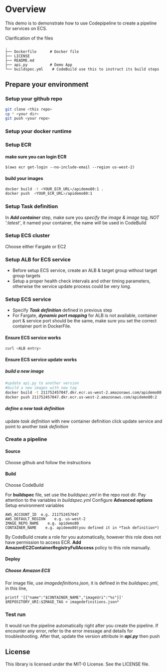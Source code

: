 # Overview
This demo is to demonstrate how to use Codepipeline to create a pipeline for services on ECS.

Clarification of the files

```
.
├── Dockerfile      # Docker file
├── LICENSE
├── README.md
├── api.py          # Demo App
└── buildspec.yml    # CodeBuild use this to instruct its build steps
```

## Prepare your environment

### Setup your github repo
```bash
git clone <this repo>
cp * <your dir>
git push <your repo>
```
### Setup your docker runtime

### Setup ECR
#### make sure you can login ECR
```
$(aws ecr get-login --no-include-email --region us-west-2)
```

#### build your images
```bash
docker build -t <YOUR_ECR_URL>/apidemo80:1 .
docker push  <YOUR_ECR_URL>/apidemo80:1
```

### Setup Task definition
In ***Add container***  step, make sure you *specify the image & image tag, NOT ':latest'*, it named your container, the name will be used in CodeBuild

### Setup ECS cluster
Choose either Fargate or EC2

### Setup ALB for ECS service

* Before setup ECS service, create an ALB & target group without target group targets
* Setup a proper health check intervals and other timing parameters, otherwise the service update process could be very long.

### Setup ECS service

* Specify ***Task definition*** defined in previous step
* For Fargate,  ***dynamic port mapping*** for ALB is not available, container port & service port should be the same, make sure you set the correct container port in DockerFile.

#### Ensure ECS service works
```bash
curl <ALB entry>
```
#### Ensure ECS service update works
##### build a new image
```bash
#update api.py to another version
#build a new images with new tag
docker build -t 211752457047.dkr.ecr.us-west-2.amazonaws.com/apidemo80:2 .
docker push 211752457047.dkr.ecr.us-west-2.amazonaws.com/apidemo80:2
```
##### define a new task definition
update *task definition* with new container definition
click update service and point to another *task definition*

### Create a pipeline
#### Source
Choose github and follow the instructions
#### Build
Choose CodeBuild

For **buildspec** file, set use the *buildspec.yml* in the repo root dir.
Pay attention to the variables in *buildspec.yml*
Configure **Advanced options**
Setup environment variables
```
AWS_ACCOUNT_ID	e.g. 211752457047
AWS_DEFAULT_REGION    e.g. us-west-2
IMAGE_REPO_NAME    e.g. apidemo80
CONTAINER_NAME    e.g. apidemo80(you defined it in *Task definition*)
```

By CodeBuild create a role for you automatically, however this role does not have permission to access ECR. **Add AmazonEC2ContainerRegistryFullAccess** policy to this role manually.


#### Deploy
##### Choose *Amazon ECS*
For image file, use *imagedefinitions.json*, it is defined in the *buildspec.yml*, in this line,
```
printf '[{"name":"$CONTAINER_NAME","imageUri":"%s"}]' $REPOSITORY_URI:$IMAGE_TAG > imagedefinitions.json*
```

### Test run
It would run the pipeline automatically right after you create the pipeline.
If encounter any error, refer to the error message and details for troubleshooting.
After that, update the version attribute in ***api.py*** then push

## License
This library is licensed under the MIT-0 License. See the LICENSE file.